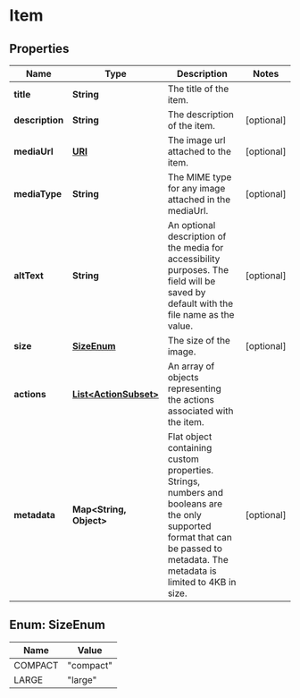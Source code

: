 

# Item

## Properties

Name | Type | Description | Notes
------------ | ------------- | ------------- | -------------
**title** | **String** | The title of the item. | 
**description** | **String** | The description of the item. |  [optional]
**mediaUrl** | [**URI**](URI.md) | The image url attached to the item. |  [optional]
**mediaType** | **String** | The MIME type for any image attached in the mediaUrl. |  [optional]
**altText** | **String** | An optional description of the media for accessibility purposes. The field will be saved by default with the file name as the value. |  [optional]
**size** | [**SizeEnum**](#SizeEnum) | The size of the image. |  [optional]
**actions** | [**List&lt;ActionSubset&gt;**](ActionSubset.md) | An array of objects representing the actions associated with the item. | 
**metadata** | **Map&lt;String, Object&gt;** | Flat object containing custom properties. Strings, numbers and booleans  are the only supported format that can be passed to metadata. The metadata is limited to 4KB in size.  |  [optional]



## Enum: SizeEnum

Name | Value
---- | -----
COMPACT | &quot;compact&quot;
LARGE | &quot;large&quot;



